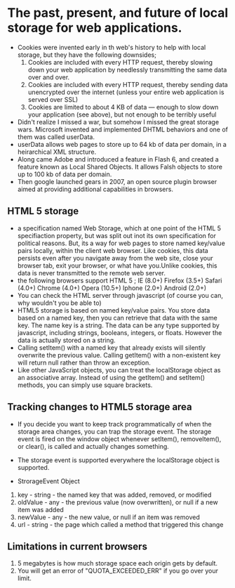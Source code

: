 # The past, present, and future of local storage for web applications. 
  * Cookies were invented early in th web's history to help with local storage, but they have the following downsides;
    1. Cookies are included with every HTTP request, thereby slowing down your web application by needlessly transmitting the same data over and over.
    1. Cookies are included with every HTTP request, thereby sending data unencrypted over the internet (unless your entire web application is served over SSL)
    1. Cookies are limited to about 4 KB of data — enough to slow down your application (see above), but not enough to be terribly useful
* Didn't realize I missed a war, but somehow I missed the great storage wars.  Microsoft invented and implemented DHTML behaviors and one of them was called userData. 
* userData allows web pages to store up to 64 kb of data per domain, in a heirarchical XML structure.  
* Along came Adobe and introduced a feature in Flash 6, and created a feature known as Local Shared Objects.  It allows Falsh objects to store up to 100 kb of data per domain. 
* Then google launched gears in 2007, an open source plugin browser aimed at providing additional capabilities in browsers.  

## HTML 5 storage
* a specification named Web Storage, which at one point of the HTML 5 specifiaction property, but was split out inot its own specification for political reasons.  But, its a way for web pages to store named key/value pairs locally, within the client web browser. Like cookies, this data persists even after you navigate away from the web site, close your browser tab, exit your browser, or what have you.Unlike cookies, this data is never transmitted to the remote web server.
* the following browsers support HTML 5 ; IE (8.0+) Firefox (3.5+) Safari (4.0+) Chrome (4.0+) Opera (10.5+) Iphone (2.0+) Android (2.0+) 
* You can check the HTML server through javascript (of course you can, why wouldn't you be able to)
* HTML5 storage is based on named key/value pairs.  You store data based on a named key, then you can retrieve that data with the same key. The name key is a string.  The data can be any type supported by javascript, including strings, booleans, integers, or floats.  However the data is actually stored on a string.  
* Calling setItem() with a named key that already exists will silently overwrite the previous value. Calling getItem() with a non-existent key will return null rather than throw an exception.
* Like other JavaScript objects, you can treat the localStorage object as an associative array. Instead of using the getItem() and setItem() methods, you can simply use square brackets.

## Tracking changes to HTML5 storage area
* If you decide you want to keep track programmatically of when the storage area changes, you can trap the storage event.  The storage event is fired on the window object whenever setItem(), removeItem(), or clear(), is called and actually changes something.  
* The storage event is supported everywhere the localStorage object is supported. 

* StrorageEvent Object
1. key - string - the named key that was added, removed, or modified
1. oldValue - any - the previous value (now overwritten), or null if a new item was added
1. newValue - any - the new value, or null if an item was removed
1. url - string - the page which called a method that triggered this change

## Limitations in current browsers 
1. 5 megabytes is how much storage space each origin gets by default. 
1. You will get an error of "QUOTA_EXCEEDED_ERR" if you go over your limit. 